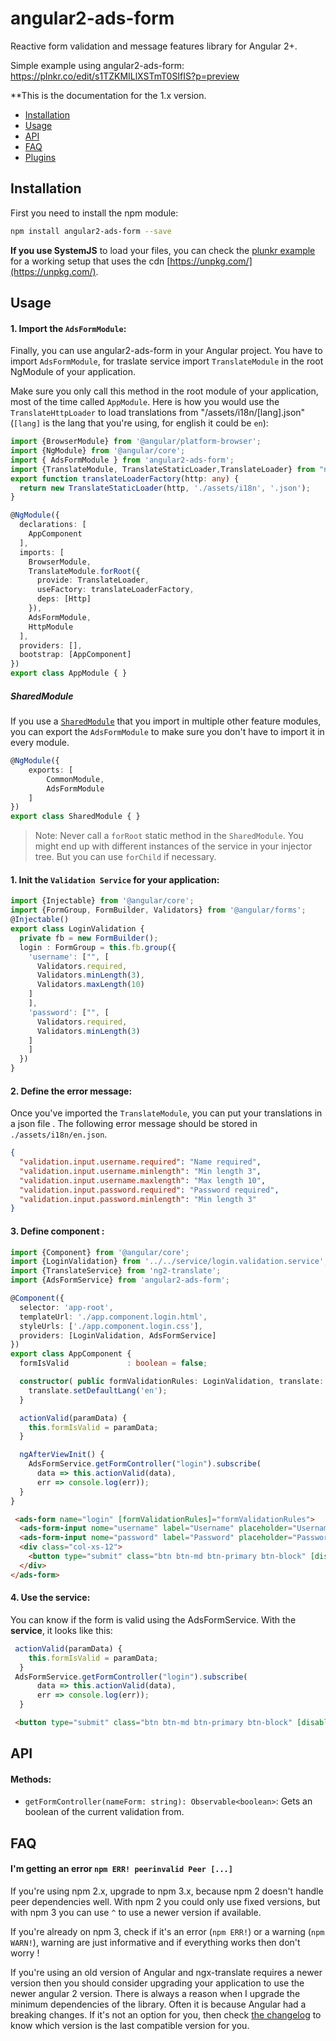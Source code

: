 # angular2-ads-form
Reactive form validation and message features library for Angular 2+.

Simple example using angular2-ads-form: https://plnkr.co/edit/s1TZKMILlXSTmT0SIfIS?p=preview

**This is the documentation for the 1.x version.

* [Installation](#installation)
* [Usage](#usage)
* [API](#api)
* [FAQ](#faq)
* [Plugins](#plugins)


## Installation

First you need to install the npm module:

```sh
npm install angular2-ads-form --save
```

**If you use SystemJS** to load your files, you can check the [plunkr example](https://plnkr.co/edit/s1TZKMILlXSTmT0SIfIS?p=preview) for a working setup that uses the cdn [https://unpkg.com/](https://unpkg.com/).

## Usage

#### 1. Import the `AdsFormModule`:

Finally, you can use angular2-ads-form in your Angular project. You have to import `AdsFormModule`, for traslate service import `TranslateModule` in the root NgModule of your application.

Make sure you only call this method in the root module of your application, most of the time called `AppModule`.
Here is how you would use the `TranslateHttpLoader` to load translations from "/assets/i18n/[lang].json" (`[lang]` is the lang that you're using, for english it could be `en`):
```ts
import {BrowserModule} from '@angular/platform-browser';
import {NgModule} from '@angular/core';
import { AdsFormModule } from 'angular2-ads-form';
import {TranslateModule, TranslateStaticLoader,TranslateLoader} from "ng2-translate";
export function translateLoaderFactory(http: any) {
  return new TranslateStaticLoader(http, './assets/i18n', '.json');
}

@NgModule({
  declarations: [
    AppComponent
  ],
  imports: [
    BrowserModule,
    TranslateModule.forRoot({
      provide: TranslateLoader,
      useFactory: translateLoaderFactory,
      deps: [Http]
    }),
    AdsFormModule,
    HttpModule
  ],
  providers: [],
  bootstrap: [AppComponent]
})
export class AppModule { }
```

##### SharedModule

If you use a [`SharedModule`](https://angular.io/docs/ts/latest/guide/ngmodule.html#!#shared-modules) that you import in multiple other feature modules,
you can export the `AdsFormModule` to make sure you don't have to import it in every module.

```ts
@NgModule({
    exports: [
        CommonModule,
        AdsFormModule
    ]
})
export class SharedModule { }
```

> Note: Never call a `forRoot` static method in the `SharedModule`. You might end up with different instances of the service in your injector tree. But you can use `forChild` if necessary.

#### 1. Init the `Validation Service` for your application:
```ts
import {Injectable} from '@angular/core';
import {FormGroup, FormBuilder, Validators} from '@angular/forms';
@Injectable()
export class LoginValidation {
  private fb = new FormBuilder();
  login : FormGroup = this.fb.group({
    'username': ["", [
      Validators.required,
      Validators.minLength(3),
      Validators.maxLength(10)
    ]
    ],
    'password': ["", [
      Validators.required,
      Validators.minLength(3)
    ]
    ]
  })
}

```

#### 2. Define the error message:

Once you've imported the `TranslateModule`, you can put your translations in a json file . The following error message should be stored in `./assets/i18n/en.json`.

```json
{
  "validation.input.username.required": "Name required",
  "validation.input.username.minlength": "Min length 3",
  "validation.input.username.maxlength": "Max length 10",
  "validation.input.password.required": "Password required",
  "validation.input.password.minlength": "Min length 3"
}
```

#### 3. Define component :

```ts
import {Component} from '@angular/core';
import {LoginValidation} from '../../service/login.validation.service';
import {TranslateService} from 'ng2-translate';
import {AdsFormService} from 'angular2-ads-form';

@Component({
  selector: 'app-root',
  templateUrl: './app.component.login.html',
  styleUrls: ['./app.component.login.css'],
  providers: [LoginValidation, AdsFormService]
})
export class AppComponent {
  formIsValid             : boolean = false;

  constructor( public formValidationRules: LoginValidation, translate: TranslateService) {
    translate.setDefaultLang('en');
  }

  actionValid(paramData) {
    this.formIsValid = paramData;
  }

  ngAfterViewInit() {
    AdsFormService.getFormController("login").subscribe(
      data => this.actionValid(data),
      err => console.log(err));
  }
}
```
```html
 <ads-form name="login" [formValidationRules]="formValidationRules">
  <ads-form-input nome="username" label="Username" placeholder="Username"></ads-form-input>
  <ads-form-input nome="password" label="Password" placeholder="Password"></ads-form-input>
  <div class="col-xs-12">
    <button type="submit" class="btn btn-md btn-primary btn-block" [disabled]="!formIsValid">Save</button>
  </div>
</ads-form>
```
#### 4. Use the service:

You can know if the form is valid using the AdsFormService.
With the **service**, it looks like this:

```ts
 actionValid(paramData) {
    this.formIsValid = paramData;
  }
 AdsFormService.getFormController("login").subscribe(
      data => this.actionValid(data),
      err => console.log(err));
  }
```
```html
 <button type="submit" class="btn btn-md btn-primary btn-block" [disabled]="!formIsValid">Save</button>
```

## API

#### Methods:
- `getFormController(nameForm: string): Observable<boolean>`: Gets an boolean of the current validation from. 
## FAQ

#### I'm getting an error `npm ERR! peerinvalid Peer [...]`
If you're using npm 2.x, upgrade to npm 3.x, because npm 2 doesn't handle peer dependencies well. With npm 2 you could only use fixed versions, but with npm 3 you can use `^` to use a newer version if available.

If you're already on npm 3, check if it's an error (`npm ERR!`) or a warning (`npm WARN!`), warning are just informative and if everything works then don't worry !

If you're using an old version of Angular and ngx-translate requires a newer version then you should consider upgrading your application to use the newer angular 2 version. There is always a reason when I upgrade the minimum dependencies of the library. Often it is because Angular had a breaking changes. If it's not an option for you, then check [the changelog](/releases) to know which version is the last compatible version for you.